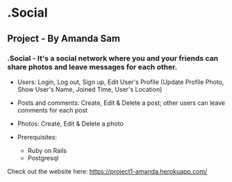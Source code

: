 # .Social

## Project - By Amanda Sam

### .Social - It's a social network where you and your friends can share photos and leave messages for each other.


* Users: Login, Log out, Sign up, Edit User's Profile (Update Profile Photo, Show User's Name, Joined Time, User's Location)

* Posts and comments: Create, Edit & Delete a post; other users can leave comments for each post

* Photos: Create, Edit & Delete a photo

* Prerequisites:
  - Ruby on Rails
  - Postgresql

Check out the website here: https://project1-amanda.herokuapp.com/
